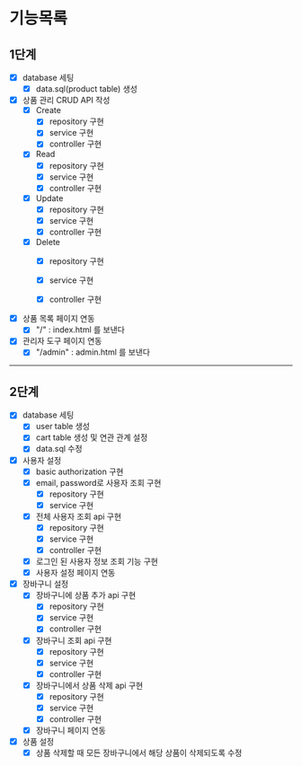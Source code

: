 # 기능목록
## 1단계

- [x] database 세팅
    - [x] data.sql(product table) 생성

- [x] 상품 관리 CRUD API 작성
    - [x] Create
        - [x] repository 구현
        - [x] service 구현
        - [x] controller 구현
    - [x] Read
        - [x] repository 구현
        - [x] service 구현
        - [x] controller 구현
    - [x] Update
        - [x] repository 구현
        - [x] service 구현
        - [x] controller 구현
    - [x] Delete
        - [x] repository 구현
        - [x] service 구현
        - [x] controller 구현


- [x] 상품 목록 페이지 연동
    - [x] "/" : index.html 를 보낸다

- [x] 관리자 도구 페이지 연동
    - [x] "/admin" : admin.html 를 보낸다

---
## 2단계

- [x] database 세팅
  - [x] user table 생성
  - [x] cart table 생성 및 연관 관계 설정
  - [x] data.sql 수정

- [x] 사용자 설정
  - [x] basic authorization 구현
  - [x] email, password로 사용자 조회 구현
    - [x] repository 구현
    - [x] service 구현
  - [x] 전체 사용자 조회 api 구현
    - [x] repository 구현
    - [x] service 구현
    - [x] controller 구현
  - [x] 로그인 된 사용자 정보 조회 기능 구현
  - [x] 사용자 설정 페이지 연동

- [x] 장바구니 설정
  - [x] 장바구니에 상품 추가 api 구현
    - [x] repository 구현
    - [x] service 구현
    - [x] controller 구현
  - [x] 장바구니 조회 api 구현
    - [x] repository 구현
    - [x] service 구현
    - [x] controller 구현
  - [x] 장바구니에서 상품 삭제 api 구현
    - [x] repository 구현
    - [x] service 구현
    - [x] controller 구현
  - [x] 장바구니 페이지 연동

- [x] 상품 설정
  - [x] 상품 삭제할 때 모든 장바구니에서 해당 상품이 삭제되도록 수정
